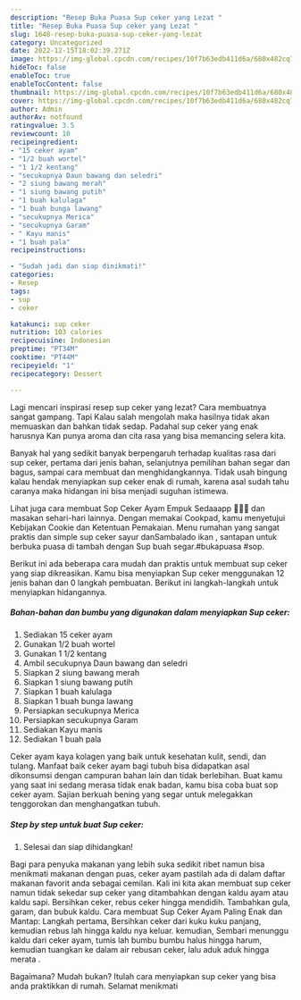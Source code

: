 ```yaml
---
description: "Resep Buka Puasa Sup ceker yang Lezat "
title: "Resep Buka Puasa Sup ceker yang Lezat "
slug: 1648-resep-buka-puasa-sup-ceker-yang-lezat
category: Uncategorized
date: 2022-12-15T18:02:39.271Z
image: https://img-global.cpcdn.com/recipes/10f7b63edb411d6a/680x482cq70/sup-ceker-foto-resep-utama.jpg
hideToc: false
enableToc: true
enableTocContent: false
thumbnail: https://img-global.cpcdn.com/recipes/10f7b63edb411d6a/680x482cq70/sup-ceker-foto-resep-utama.jpg
cover: https://img-global.cpcdn.com/recipes/10f7b63edb411d6a/680x482cq70/sup-ceker-foto-resep-utama.jpg
author: Admin
authorAv: notfound
ratingvalue: 3.5
reviewcount: 10
recipeingredient:
- "15 ceker ayam"
- "1/2 buah wortel"
- "1 1/2 kentang"
- "secukupnya Daun bawang dan seledri"
- "2 siung bawang merah"
- "1 siung bawang putih"
- "1 buah kalulaga"
- "1 buah bunga lawang"
- "secukupnya Merica"
- "secukupnya Garam"
- " Kayu manis"
- "1 buah pala"
recipeinstructions:

- "Sudah jadi dan siap dinikmati!"
categories:
- Resep
tags:
- sup
- ceker

katakunci: sup ceker 
nutrition: 103 calories
recipecuisine: Indonesian
preptime: "PT34M"
cooktime: "PT44M"
recipeyield: "1"
recipecategory: Dessert

---
```



Lagi mencari inspirasi resep sup ceker yang lezat? Cara membuatnya sangat gampang. Tapi Kalau salah mengolah maka hasilnya tidak akan memuaskan dan bahkan tidak sedap. Padahal sup ceker yang enak harusnya Kan punya aroma dan cita rasa yang bisa memancing selera kita.


Banyak hal yang sedikit banyak berpengaruh terhadap kualitas rasa dari sup ceker, pertama dari jenis bahan, selanjutnya pemilihan bahan segar dan bagus, sampai cara membuat dan menghidangkannya. Tidak usah bingung kalau hendak menyiapkan sup ceker enak di rumah, karena asal sudah tahu caranya maka hidangan ini bisa menjadi suguhan istimewa.

Lihat juga cara membuat Sop Ceker Ayam Empuk Sedaaapp 🤤🤤🤤 dan masakan sehari-hari lainnya. Dengan memakai Cookpad, kamu menyetujui Kebijakan Cookie dan Ketentuan Pemakaian. Menu rumahan yang sangat praktis dan simple sup ceker sayur danSambalado ikan , santapan untuk berbuka puasa di tambah dengan Sup buah segar.#bukapuasa #sop.


Berikut ini ada beberapa cara mudah dan praktis untuk membuat sup ceker yang siap dikreasikan. Kamu bisa menyiapkan Sup ceker menggunakan 12 jenis bahan dan 0 langkah pembuatan. Berikut ini langkah-langkah untuk menyiapkan hidangannya.

<!--inarticleads1-->

##### Bahan-bahan dan bumbu yang digunakan dalam menyiapkan Sup ceker:

1. Sediakan 15 ceker ayam
1. Gunakan 1/2 buah wortel
1. Gunakan 1 1/2 kentang
1. Ambil secukupnya Daun bawang dan seledri
1. Siapkan 2 siung bawang merah
1. Siapkan 1 siung bawang putih
1. Siapkan 1 buah kalulaga
1. Siapkan 1 buah bunga lawang
1. Persiapkan secukupnya Merica
1. Persiapkan secukupnya Garam
1. Sediakan  Kayu manis
1. Sediakan 1 buah pala


Ceker ayam kaya kolagen yang baik untuk kesehatan kulit, sendi, dan tulang. Manfaat baik ceker ayam bagi tubuh bisa didapatkan asal dikonsumsi dengan campuran bahan lain dan tidak berlebihan. Buat kamu yang saat ini sedang merasa tidak enak badan, kamu bisa coba buat sop ceker ayam. Sajian berkuah bening yang segar untuk melegakkan tenggorokan dan menghangatkan tubuh. 

<!--inarticleads2-->

##### Step by step untuk buat Sup ceker:


1. Selesai dan siap dihidangkan!

Bagi para penyuka makanan yang lebih suka sedikit ribet namun bisa menikmati makanan dengan puas, ceker ayam pastilah ada di dalam daftar makanan favorit anda sebagai cemilan. Kali ini kita akan membuat sup ceker namun tidak sekedar sup ceker yang ditambahkan dengan kaldu ayam atau kaldu sapi. Bersihkan ceker, rebus ceker hingga mendidih. Tambahkan gula, garam, dan bubuk kaldu. Cara membuat Sup Ceker Ayam Paling Enak dan Mantap: Langkah pertama, Bersihkan ceker dari kuku kuku panjang, kemudian rebus lah hingga kaldu nya keluar. kemudian, Sembari menunggu kaldu dari ceker ayam, tumis lah bumbu bumbu halus hingga harum, kemudian tuangkan ke dalam air rebusan ceker, lalu aduk aduk hingga merata . 

Bagaimana? Mudah bukan? Itulah cara menyiapkan sup ceker yang bisa anda praktikkan di rumah. Selamat menikmati
